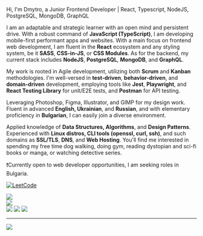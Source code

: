 Hi, I'm Dmytro, a Junior Frontend Developer | React, Typescript, NodeJS, PostgreSQL, MongoDB, GraphQL

I am an adaptable and strategic learner with an open mind and persistent drive. With a robust command of **JavaScript (TypeScript)**, I am developing mobile-first performant apps and websites.
With a main focus on frontend web development, I am fluent in the **React** ecosystem and any styling system, be it **SASS**, **CSS-in-JS**, or **CSS Modules**. As for the backend, my current stack includes **NodeJS**, **PostgreSQL**, **MongoDB**, and **GraphQL**.

My work is rooted in Agile development, utilizing both **Scrum** and **Kanban** methodologies. I'm well-versed in **test-driven**, **behavior-driven**, and **domain-driven** development, employing tools like **Jest**, **Playwright**, and **React Testing Library** for unit/E2E tests, and **Postman** for API testing.

Leveraging Photoshop, Figma, Illustrator, and GIMP for my design work.
Fluent in advanced **English, Ukrainian**, and **Russian**, and with elementary proficiency in **Bulgarian**, I can easily join a diverse environment.

Applied knowledge of **Data Structures, Algorithms**, and **Design Patterns**. Experienced with **Linux distros, CLI tools (openssl, curl, ssh)**, and such domains as **SSL/TLS**, **DNS**, and **Web Hosting**.
You'll find me interested in spending my free time dog walking, doing gym, reading dystopian and sci-fi books or manga, or watching detective series. 

❗Currently open to web developer opportunities, I am seeking roles in Bulgaria.

[![LeetCode](https://leetcard.jacoblin.cool/dmltdev?theme=nord&font=Fira%20Code)](https://leetcode.com/dmltdev/)

![](https://github-readme-stats.vercel.app/api?username=dmltdev&theme=dracula&hide_border=false&include_all_commits=false&count_private=false)<br/>
![](https://github-readme-streak-stats.herokuapp.com/?user=dmltdev&theme=dracula&hide_border=false)<br/>
![](https://github-readme-stats.vercel.app/api/top-langs/?username=dmltdev&theme=dracula&hide_border=false&include_all_commits=false&count_private=false&layout=compact)
![](https://github-profile-trophy.vercel.app/?username=dmltdev&theme=dracula&no-frame=false&no-bg=true&margin-w=4)
![](https://quotes-github-readme.vercel.app/api?type=horizontal&theme=tokyonight)

---
[![](https://visitcount.itsvg.in/api?id=dmltdev&icon=9&color=6)](https://visitcount.itsvg.in)

<!-- Proudly created with GPRM ( https://gprm.itsvg.in ) -->
